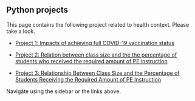 ## **Python projects**

This page contains the following project related to health context.
Please take a look.

- [Project 1: Impacts of achieving full COVID-19 vaccination status](Project_1.ipynb)<br>

- [Project 2: Relation between class size and the the percentage of students who received the required amount of PE instruction](Project2.ipynb)<br>

- [Project 3: Relationship Between Class Size and the Percentage of Students Receiving the Required Amount of PE Instruction](Project3.ipynb)<br>

Navigate using the sidebar or the links above.